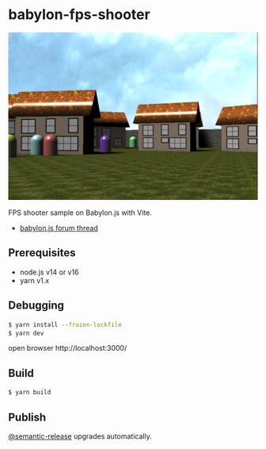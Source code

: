 # babylon-fps-shooter

![](index.jpg)

FPS shooter sample on Babylon.js with Vite.

- [babylon.js forum thread](https://forum.babylonjs.com/t/fps-shooter-sample-on-babylon-js-with-vite/21822)

## Prerequisites

- node.js v14 or v16
- yarn v1.x

## Debugging

```bash
$ yarn install --frozen-lockfile
$ yarn dev
```

open browser http://localhost:3000/

## Build

```bash
$ yarn build
```

## Publish

[@semantic-release](https://github.com/semantic-release/semantic-release) upgrades automatically.
